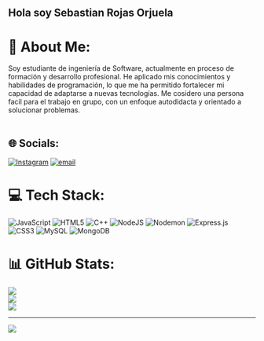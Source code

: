 ## Hola soy Sebastian Rojas Orjuela

# 💫 About Me:
Soy estudiante de ingeniería de Software, actualmente en proceso de formación y desarrollo profesional. He aplicado mis conocimientos y habilidades de programación, lo que me ha permitido fortalecer mi capacidad de adaptarse a nuevas tecnologías. Me cosidero una persona facil para el trabajo en grupo, con un enfoque autodidacta y orientado a solucionar problemas.<br><br>


## 🌐 Socials:
[![Instagram](https://img.shields.io/badge/Instagram-%23E4405F.svg?logo=Instagram&logoColor=white)](https://instagram.com/sebas_ro0_0) [![email](https://img.shields.io/badge/Email-D14836?logo=gmail&logoColor=white)](mailto:sebasro010317@gmail.com) 

# 💻 Tech Stack:
![JavaScript](https://img.shields.io/badge/javascript-%23323330.svg?style=for-the-badge&logo=javascript&logoColor=%23F7DF1E) ![HTML5](https://img.shields.io/badge/html5-%23E34F26.svg?style=for-the-badge&logo=html5&logoColor=white) ![C++](https://img.shields.io/badge/c++-%2300599C.svg?style=for-the-badge&logo=c%2B%2B&logoColor=white) ![NodeJS](https://img.shields.io/badge/node.js-6DA55F?style=for-the-badge&logo=node.js&logoColor=white) ![Nodemon](https://img.shields.io/badge/NODEMON-%23323330.svg?style=for-the-badge&logo=nodemon&logoColor=%BBDEAD) ![Express.js](https://img.shields.io/badge/express.js-%23404d59.svg?style=for-the-badge&logo=express&logoColor=%2361DAFB) ![CSS3](https://img.shields.io/badge/css3-%231572B6.svg?style=for-the-badge&logo=css3&logoColor=white) ![MySQL](https://img.shields.io/badge/mysql-4479A1.svg?style=for-the-badge&logo=mysql&logoColor=white) ![MongoDB](https://img.shields.io/badge/MongoDB-%234ea94b.svg?style=for-the-badge&logo=mongodb&logoColor=white)
# 📊 GitHub Stats:
![](https://github-readme-stats.vercel.app/api?username=SebasRojas117&theme=dark&hide_border=false&include_all_commits=false&count_private=false)<br/>
![](https://nirzak-streak-stats.vercel.app/?user=SebasRojas117&theme=dark&hide_border=false)<br/>
![](https://github-readme-stats.vercel.app/api/top-langs/?username=SebasRojas117&theme=dark&hide_border=false&include_all_commits=false&count_private=false&layout=compact)

---
[![](https://visitcount.itsvg.in/api?id=SebasRojas117&icon=0&color=0)](https://visitcount.itsvg.in)

<!-- Proudly created with GPRM ( https://gprm.itsvg.in ) -->
